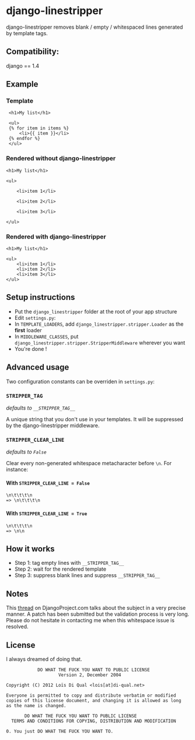 django-linestripper
====================

django-linestripper removes blank / empty / whitespaced lines generated by template tags.

Compatibility:
--------------

django == 1.4

Example
-------

### Template ###

     <h1>My list</h1>

     <ul>
     {% for item in items %}
         <li>{{ item }}</li>
     {% endfor %}
     </ul>

### Rendered without django-linestripper ###

    <h1>My list</h1>

    <ul>

        <li>item 1</li>

        <li>item 2</li>

        <li>item 3</li>

    </ul>
    
### Rendered with django-linestripper ###

    <h1>My list</h1>

    <ul>
        <li>item 1</li>
        <li>item 2</li>
        <li>item 3</li>
    </ul>

Setup instructions
------------------

 * Put the `django_linestripper` folder at the root of your app structure
 * Edit `settings.py`:
  * In `TEMPLATE_LOADERS`, add `django_linestripper.stripper.Loader` as the **first** loader
  * In `MIDDLEWARE_CLASSES`, put `django_linestripper.stripper.StripperMiddleware` wherever you want
 * You're done !
 
Advanced usage
--------------

Two configuration constants can be overriden in `settings.py`:

### `STRIPPER_TAG` ###

*defaults to `__STRIPPER_TAG__`*

A unique string that you don't use in your templates. It will be suppressed by the django-linestripper middleware.

### `STRIPPER_CLEAR_LINE` ###

*defaults to `False`*

Clear every non-generated whitespace metacharacter before `\n`. For instance:

#### With `STRIPPER_CLEAR_LINE = False` ####
    \n\t\t\t\n
    => \n\t\t\t\n
    
#### With `STRIPPER_CLEAR_LINE = True` ####
    \n\t\t\t\n
    => \n\n
    
How it works
------------

 * Step 1: tag empty lines with `__STRIPPER_TAG__`    
 * Step 2: wait for the rendered template
 * Step 3: suppress blank lines and suppress `__STRIPPER_TAG__`

Notes
-----

This [thread](https://code.djangoproject.com/ticket/2594) on DjangoProject.com talks about the subject in a very precise manner. A patch has been submitted but the validation process is very long. Please do not hesitate in contacting me when this whitespace issue is resolved.

License
-------

I always dreamed of doing that.

                DO WHAT THE FUCK YOU WANT TO PUBLIC LICENSE 
                        Version 2, December 2004 

    Copyright (C) 2012 Loïs Di Qual <lois[at]di-qual.net> 

    Everyone is permitted to copy and distribute verbatim or modified 
    copies of this license document, and changing it is allowed as long 
    as the name is changed. 

           DO WHAT THE FUCK YOU WANT TO PUBLIC LICENSE 
      TERMS AND CONDITIONS FOR COPYING, DISTRIBUTION AND MODIFICATION 

    0. You just DO WHAT THE FUCK YOU WANT TO.